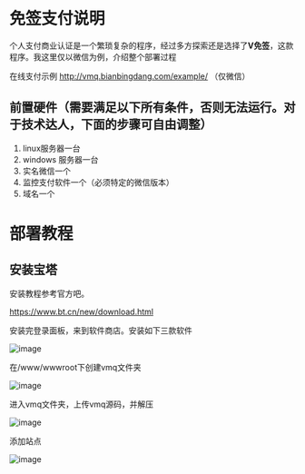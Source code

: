 
# 免签支付说明

个人支付商业认证是一个繁琐复杂的程序，经过多方探索还是选择了**V免签**，这款程序。我这里仅以微信为例，介绍整个部署过程

在线支付示例 http://vmq.bianbingdang.com/example/ （仅微信）

## 前置硬件（需要满足以下所有条件，否则无法运行。对于技术达人，下面的步骤可自由调整）

1. linux服务器一台
2. windows 服务器一台
3. 实名微信一个
4. 监控支付软件一个（必须特定的微信版本）
5. 域名一个

# 部署教程

## 安装宝塔

安装教程参考官方吧。

https://www.bt.cn/new/download.html

安装完登录面板，来到软件商店。安装如下三款软件

![image](https://user-images.githubusercontent.com/42108047/231050571-471697c3-61ca-4cca-9cd8-f6ef024a3511.png)

在/www/wwwroot下创建vmq文件夹

![image](https://user-images.githubusercontent.com/42108047/231050843-c8d59811-a03e-4aef-8320-164680420b1a.png)

进入vmq文件夹，上传vmq源码，并解压

![image](https://user-images.githubusercontent.com/42108047/231051025-df750b7f-fe68-45c4-ae08-39df56894cc8.png)


添加站点

![image](https://user-images.githubusercontent.com/42108047/231050664-5f81c6a8-dd2b-4af1-8357-06216cb1fed4.png)

